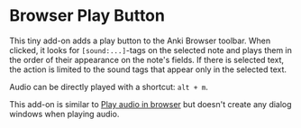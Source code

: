 # Browser Play Button

This tiny add-on adds a play button to the Anki Browser toolbar.
When clicked, it looks for `[sound:...]`-tags on the selected note
and plays them in the order of their appearance on the note's fields.
If there is selected text, the action is limited to the sound tags
that appear only in the selected text.

Audio can be directly played with a shortcut: `alt + m`.

This add-on is similar to
[Play audio in browser](https://ankiweb.net/shared/info/388541036)
but doesn't create any dialog windows when playing audio.
